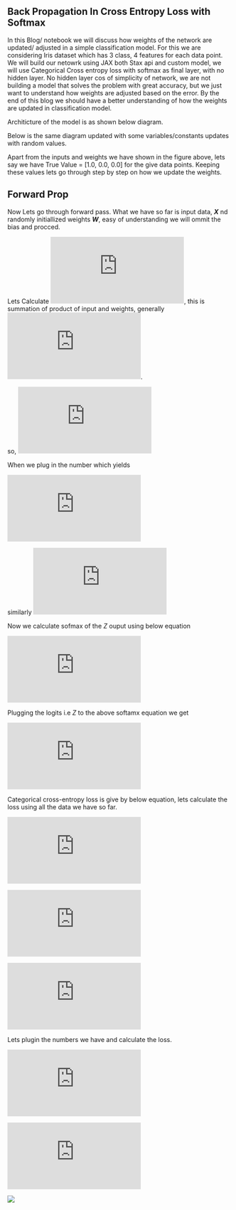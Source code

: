 ## **Back Propagation In Cross Entropy Loss with Softmax**


In this Blog/ notebook we will discuss how weights of the network are updated/ adjusted in a simple classification model. For this we are considering Iris dataset which has 3 class, 4 features for each data point. We will build our netowrk using JAX both Stax api and custom model, we will use Categorical Cross entropy loss with softmax as final layer, with no hidden layer. No hidden layer cos of simplicity of network, we are not building a model that solves the problem with great accuracy, but we just want to understand how weights are adjusted based on the error. By the end of this blog we should have a better understanding of how the weights are updated in classification model.

Architicture of the model is as shown below diagram.

Below is the same diagram updated with some variables/constants updates with random values.

Apart from the inputs and weights we have shown in the figure above, lets say we have True Value = [1.0, 0.0, 0.0] for the give data points. Keeping these values lets go through step by step on how we update the weights.

## Forward Prop

Now Lets go through forward pass. What we have so far is input data, ***X*** nd randomly initiallized weights ***W***, easy of understanding we will ommit the bias and procced. 

Lets Calculate ![](https://latex.codecogs.com/gif.latex?Z_%7B1%7D%5E%7B1%7D), this is summation of product of input and weights, generally ![](https://latex.codecogs.com/gif.latex?Z%20%3D%20%5Csum_%7Bi%7D%20%3D%20x_%7Bi%7D%20*%20w_%7Bi%7D). 

so, ![test equation](https://latex.codecogs.com/gif.latex?Z_%7B1%7D%5E%7B1%7D%20%3D%20x%5E%7B1%7D%20*%20w_%7B11%7D%5E%7B1%7D%20&plus;%20x%5E%7B2%7D%20*%20w_%7B12%7D%5E%7B1%7D%20&plus;%20x%5E%7B3%7D%20*%20w_%7B13%7D%5E%7B1%7D%20&plus;%20x_%7B4%7D%20*%20w_%7B14%7D%5E%7B1%7D)

When we plug in the number which yields 

![](https://latex.codecogs.com/gif.latex?Z_%7B1%7D%5E%7B1%7D%20%3D%20%280.81%20*%200.15%29%20&plus;%20%280.57%20*%200.29%29%20&plus;%20%280.28%20*%200.10%29%20&plus;%20%280.84%20*%200.71%29%20%3D%200.91119)

similarly ![](https://latex.codecogs.com/gif.latex?Z_%7B2%7D%5E%7B1%7D%20%3D%200.6105%2C%20Z_%7B3%7D%5E%7B1%7D%20%3D%20-0.1517)

Now we calculate sofmax of the $Z$ ouput using below equation 

![](https://latex.codecogs.com/gif.latex?softmax%28Y_%7Bi%7D%29%20%3D%20%5Cfrac%20%7Be%5E%7By_%7Bi%7D%7D%7D%7B%5Csum_%7Bj%3D1%7D%5E%7BJ%7D%20e%5E%7By_%7Bj%7D%7D%20%7D)

Plugging the logits i.e $Z$ to the above softamx equation we get 

![](https://latex.codecogs.com/gif.latex?0.4794433%2C%200.35493179%2C%200.16562491)

Categorical cross-entropy loss is give by below equation, lets calculate the loss using all the data we have so far.

![](https://latex.codecogs.com/gif.latex?CrosEntropyLoss%20%3D%20%5Csum_%7Bh%7D%20y_h%20log%28%5Chat%20y_h%29)

![](https://latex.codecogs.com/gif.latex?E%28%5Ctheta%29%20%3D%20%5Cfrac%7B1%7D%7Bm%7D%20%5Csum_%7Bi%3D1%7D%5E%7Bm%7D%20L%28y%2C%20%5Chat%20y%29)

![](https://latex.codecogs.com/gif.latex?L_%7BCE%7D%20%3D%20-%20%5Csum_%7Bi%3D1%7D%20T_i%20log%28S_i%29)

Lets plugin the numbers we have and calculate the loss.

![](https://latex.codecogs.com/gif.latex?-%5B1.0%20*%20log_2%280.4794433%29%20&plus;%200.0%20*%20log_2%28%200.35493179%29%20&plus;%200.0%20*%20log_2%280.16562491%29%5D)

![](https://latex.codecogs.com/gif.latex?CrosEntropyLoss%20%3D%20-log_2%280.4794433%29)

<img src=https://latex.codecogs.com/gif.latex?CrosEntropyLoss%20%3D%201.0605678>
